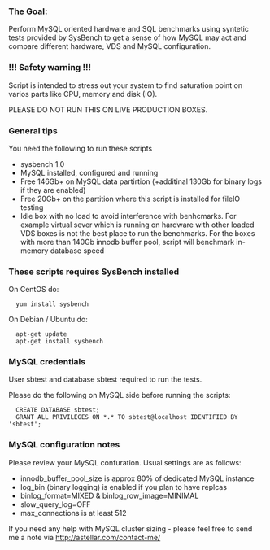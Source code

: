 ### The Goal:
Perform MySQL oriented hardware and SQL benchmarks using syntetic tests provided by SysBench to get a sense of how MySQL may act and compare different hardware, VDS and MySQL configuration.

### !!! Safety warning !!!
Script is intended to stress out your system to find saturation point on varios parts like CPU, memory and disk (IO).

PLEASE DO NOT RUN THIS ON LIVE PRODUCTION BOXES.

### General tips
You need the following to run these scripts 
- sysbench 1.0
- MySQL installed, configured and running
- Free 146Gb+ on MySQL data partirtion (+additinal 130Gb for binary logs if they are enabled)
- Free 20Gb+ on the partition where this script is installed for fileIO testing
- Idle box with no load to avoid interference with benhcmarks. For example virtual sever which is running on hardware with other loaded VDS boxes is not the best place to run the benchmarks.
For the boxes with more than 140Gb innodb buffer pool, script will benchmark in-memory database speed

### These scripts requires SysBench installed 
On CentOS do: 
```
  yum install sysbench
```  
On Debian / Ubuntu do:
```
  apt-get update
  apt-get install sysbench
```
### MySQL credentials 
User sbtest and database sbtest required to run the tests. 

Please do the following on MySQL side before running the scripts:
```
  CREATE DATABASE sbtest;
  GRANT ALL PRIVILEGES ON *.* TO sbtest@localhost IDENTIFIED BY 'sbtest';
```

### MySQL configuration notes
Please review your MySQL confuration. Usual settings are as follows:
- innodb_buffer_pool_size is approx 80% of dedicated MySQL instance
- log_bin (binary logging) is enabled if you plan to have replcas
- binlog_format=MIXED & binlog_row_image=MINIMAL
- slow_query_log=OFF
- max_connections is at least 512

If you need any help with MySQL cluster sizing - please feel free to send me a note via http://astellar.com/contact-me/
